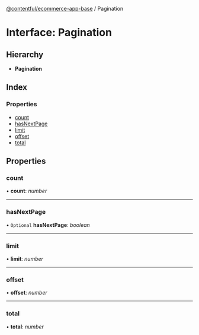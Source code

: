 [@contentful/ecommerce-app-base](../README.md) / Pagination

# Interface: Pagination

## Hierarchy

* **Pagination**

## Index

### Properties

* [count](pagination.md#count)
* [hasNextPage](pagination.md#hasnextpage)
* [limit](pagination.md#limit)
* [offset](pagination.md#offset)
* [total](pagination.md#total)

## Properties

### count

• **count**: *number*

___

### hasNextPage

• `Optional` **hasNextPage**: *boolean*

___

### limit

• **limit**: *number*

___

### offset

• **offset**: *number*

___

### total

• **total**: *number*
